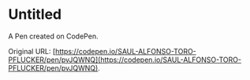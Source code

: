 # Untitled

A Pen created on CodePen.

Original URL: [https://codepen.io/SAUL-ALFONSO-TORO-PFLUCKER/pen/pvJQWNQ](https://codepen.io/SAUL-ALFONSO-TORO-PFLUCKER/pen/pvJQWNQ).

